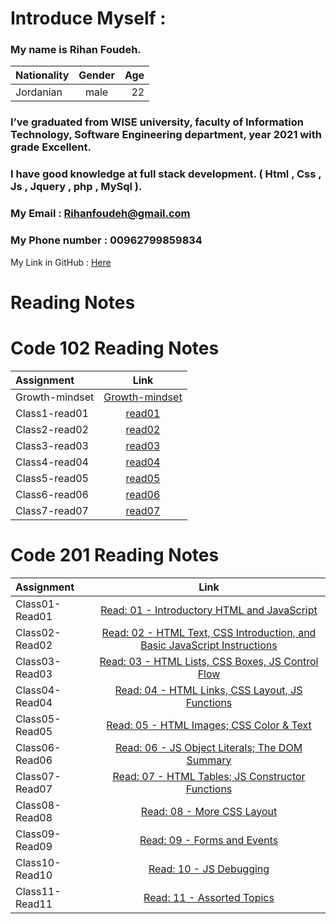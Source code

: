
# Introduce Myself :
### My name is Rihan Foudeh.

| Nationality	 | Gender     | Age   | 
| :---         |    :----:  |  ---: | 
| Jordanian	   | male       | 22    | 

### I’ve graduated from WISE university, faculty of Information Technology, Software Engineering department, year 2021 with grade Excellent.
### I have good knowledge at full stack development. ( Html , Css , Js , Jquery , php , MySql ).

### My Email : Rihanfoudeh@gmail.com 
### My Phone number : 00962799859834 
My Link in GitHub : [Here](https://github.com/RihanFoudeh) 



# Reading Notes

# Code 102 Reading Notes
 
 
 
| Assignment      	 |  Link     |
| :---         |    :----:  |  
| Growth-mindset|[Growth-mindset](https://rihanfoudeh.github.io/Reading-note/102/Growth-mindset )  |
|Class1-read01|[read01](https://rihanfoudeh.github.io/Reading-note/102/read01)             |
|Class2-read02|[read02](https://rihanfoudeh.github.io/Reading-note/102/read02)                  |
|Class3-read03|[read03](https://rihanfoudeh.github.io/Reading-note/102/read03)                  |
|Class4-read04|[read04](https://rihanfoudeh.github.io/Reading-note/102/read04)                  |
|Class5-read05|[read05](https://rihanfoudeh.github.io/Reading-note/102/read05)                  |
|Class6-read06|[read06](https://rihanfoudeh.github.io/Reading-note/102/read06)                  |
|Class7-read07|[read07](https://rihanfoudeh.github.io/Reading-note/102/read07)                  |



# Code 201 Reading Notes


| Assignment      	 |  Link     |
| :---         |    :----:  |  
| Class01-Read01|[	Read: 01 - Introductory HTML and JavaScript](https://rihanfoudeh.github.io/Reading-note/201/Class01)  |
| Class02-Read02|[	Read: 02 - HTML Text, CSS Introduction, and Basic JavaScript Instructions](https://rihanfoudeh.github.io/Reading-note/201/Class02)  |
| Class03-Read03|[	Read: 03 - HTML Lists, CSS Boxes, JS Control Flow](https://rihanfoudeh.github.io/Reading-note/201/Class03)  |
| Class04-Read04|[	Read: 04 - HTML Links, CSS Layout, JS Functions](https://rihanfoudeh.github.io/Reading-note/201/Class04)  |
| Class05-Read05|[	Read: 05 - HTML Images; CSS Color & Text](https://rihanfoudeh.github.io/Reading-note/201/Class05)  |
| Class06-Read06|[	Read: 06 - JS Object Literals; The DOM Summary](https://rihanfoudeh.github.io/Reading-note/201/Class06)  |
| Class07-Read07|[	Read: 07 - HTML Tables; JS Constructor Functions](https://rihanfoudeh.github.io/Reading-note/201/Class07)  |
| Class08-Read08|[	Read: 08 - More CSS Layout](https://rihanfoudeh.github.io/Reading-note/201/Class08)  |
| Class09-Read09|[	Read: 09 - Forms and Events](https://rihanfoudeh.github.io/Reading-note/201/Class09)  |
| Class10-Read10|[	Read: 10 - JS Debugging](https://rihanfoudeh.github.io/Reading-note/201/Class10)  |
| Class11-Read11|[	Read: 11 - Assorted Topics](https://rihanfoudeh.github.io/Reading-note/201/Class11)  |











 



 






